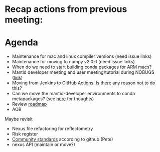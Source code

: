 # Recap actions from previous meeting:

# Agenda
- Maintenance for mac and linux compiler versions (need issue links)
- Maintenance for moving to numpy v2.0.0 (need issue links)
- When do we need to start building conda packages for ARM macs?
- Mantid developer meeting and user meeting/tutorial during NOBUGS ([link](https://github.com/mantidproject/workshops/tree/main/developer/2024-09))
- Moving from Jenkins to GitHub Actions. Is there any reason not to do this?
- Can we move the mantid-developer environments to conda metapackages? (see [here](https://github.com/mantidproject/mantid/issues/37627) for thoughts)
- Review [roadmap](https://github.com/orgs/mantidproject/projects/47/views/1)
- AOB

Maybe revisit
- Nexus file refactoring for reflectometry
- Risk register
- [Community standards](https://github.com/mantidproject/mantid/community) according to github (Pete)
- nexus API (maintain or move?)
